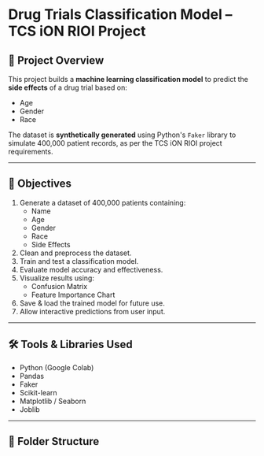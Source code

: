 # Drug Trials Classification Model – TCS iON RIOI Project

## 📌 Project Overview
This project builds a **machine learning classification model** to predict the **side effects** of a drug trial based on:
- Age
- Gender
- Race

The dataset is **synthetically generated** using Python's `Faker` library to simulate 400,000 patient records, as per the TCS iON RIOI project requirements.

---

## 🎯 Objectives
1. Generate a dataset of 400,000 patients containing:
   - Name
   - Age
   - Gender
   - Race
   - Side Effects
2. Clean and preprocess the dataset.
3. Train and test a classification model.
4. Evaluate model accuracy and effectiveness.
5. Visualize results using:
   - Confusion Matrix
   - Feature Importance Chart
6. Save & load the trained model for future use.
7. Allow interactive predictions from user input.

---

## 🛠️ Tools & Libraries Used
- Python (Google Colab)
- Pandas
- Faker
- Scikit-learn
- Matplotlib / Seaborn
- Joblib

---

## 📂 Folder Structure
